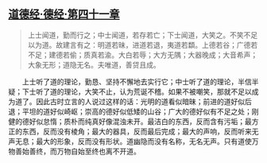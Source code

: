 ## [道德经·德经·第四十一章](https://zhuanlan.zhihu.com/p/312211429)

> 上士闻道，勤而行之；中士闻道，若存若亡；下士闻道，大笑之。不笑不足以为道。故建言有之：明道若昧，进道若退，夷道若纇。上德若谷；广德若不足；建德若偷；质真若渝。大白若辱；大方无隅；大器晚成；大音希声；大象无形；道隐无名。夫唯道，善贷且成。

　　上士听了道的理论，勤恳、坚持不懈地去实行它；中士听了道的理论，半信半疑；下士听了道的理论，大笑不止，认为荒诞不稽。如果不被嘲笑，那就不足以成为道了。因此古时立言的人说过这样的话：光明的道看似暗昧；前进的道好似后退；平坦的道好似崎岖；崇高的德好似低矮的山谷；广大的德好似有不足之处；刚健的德好似怠惰；质朴而纯真好像混浊未开。最洁白的东西，反而含有污垢；最方正的东西，反而没有棱角；最大的器具，反而最后完成；最大的声响，反而听来无声无息；最大的形象，反而没有形状。道幽隐而没有名称，无名无声。只有道使万物善始善终，而万物自始至终也离不开道。